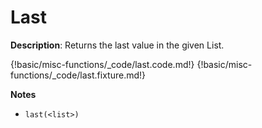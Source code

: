 # Last

__Description__: Returns the last value in the given List.

{!basic/misc-functions/_code/last.code.md!}
{!basic/misc-functions/_code/last.fixture.md!}

__Notes__

+ `last(<list>)`

<div class="cf"></div>
<div class="end"></div>

